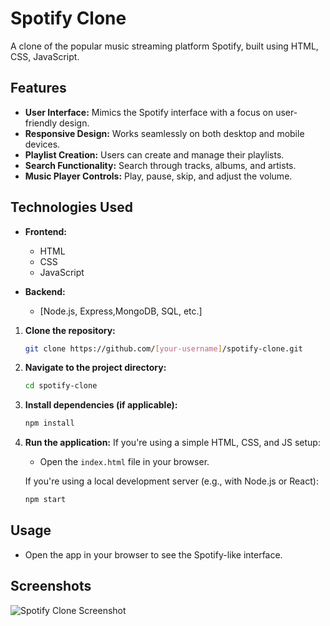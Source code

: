# Spotify Clone

A clone of the popular music streaming platform Spotify, built using HTML, CSS, JavaScript.

## Features
- **User Interface:** Mimics the Spotify interface with a focus on user-friendly design.
- **Responsive Design:** Works seamlessly on both desktop and mobile devices.
- **Playlist Creation:** Users can create and manage their playlists.
- **Search Functionality:** Search through tracks, albums, and artists.
- **Music Player Controls:** Play, pause, skip, and adjust the volume.

## Technologies Used
- **Frontend:**
  - HTML
  - CSS
  - JavaScript

- **Backend:**
  - [Node.js, Express,MongoDB, SQL, etc.]


1. **Clone the repository:**
   ```bash
   git clone https://github.com/[your-username]/spotify-clone.git
   ```

2. **Navigate to the project directory:**
   ```bash
   cd spotify-clone
   ```

3. **Install dependencies (if applicable):**
   ```bash
   npm install
   ```

4. **Run the application:**
   If you're using a simple HTML, CSS, and JS setup:
   - Open the `index.html` file in your browser.

   If you're using a local development server (e.g., with Node.js or React):
   ```bash
   npm start
   ```

## Usage
- Open the app in your browser to see the Spotify-like interface.

## Screenshots

![Spotify Clone Screenshot]([(https://github.com/d1vyaa/spotify/blob/main/spotify.jpg)])
